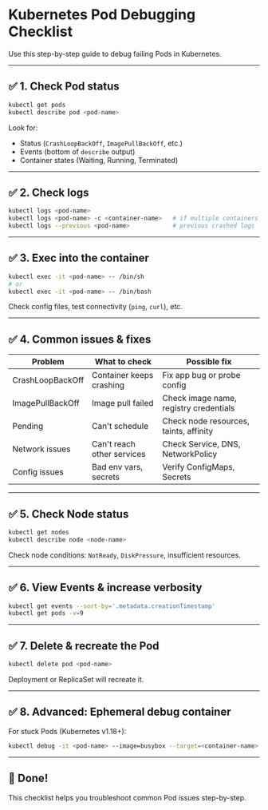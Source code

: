 # Kubernetes Pod Debugging Checklist

Use this step-by-step guide to debug failing Pods in Kubernetes.

---

## ✅ 1. Check Pod status

```bash
kubectl get pods
kubectl describe pod <pod-name>
```

Look for:
- Status (`CrashLoopBackOff`, `ImagePullBackOff`, etc.)
- Events (bottom of `describe` output)
- Container states (Waiting, Running, Terminated)

---

## ✅ 2. Check logs

```bash
kubectl logs <pod-name>
kubectl logs <pod-name> -c <container-name>   # if multiple containers
kubectl logs --previous <pod-name>            # previous crashed logs
```

---

## ✅ 3. Exec into the container

```bash
kubectl exec -it <pod-name> -- /bin/sh
# or
kubectl exec -it <pod-name> -- /bin/bash
```

Check config files, test connectivity (`ping`, `curl`), etc.

---

## ✅ 4. Common issues & fixes

| Problem | What to check | Possible fix |
| --- | --- | --- |
| CrashLoopBackOff | Container keeps crashing | Fix app bug or probe config |
| ImagePullBackOff | Image pull failed | Check image name, registry credentials |
| Pending | Can't schedule | Check node resources, taints, affinity |
| Network issues | Can't reach other services | Check Service, DNS, NetworkPolicy |
| Config issues | Bad env vars, secrets | Verify ConfigMaps, Secrets |

---

## ✅ 5. Check Node status

```bash
kubectl get nodes
kubectl describe node <node-name>
```

Check node conditions: `NotReady`, `DiskPressure`, insufficient resources.

---

## ✅ 6. View Events & increase verbosity

```bash
kubectl get events --sort-by='.metadata.creationTimestamp'
kubectl get pods -v=9
```

---

## ✅ 7. Delete & recreate the Pod

```bash
kubectl delete pod <pod-name>
```

Deployment or ReplicaSet will recreate it.

---

## ✅ 8. Advanced: Ephemeral debug container

For stuck Pods (Kubernetes v1.18+):

```bash
kubectl debug -it <pod-name> --image=busybox --target=<container-name>
```

---

## 🎉 Done!

This checklist helps you troubleshoot common Pod issues step-by-step.

